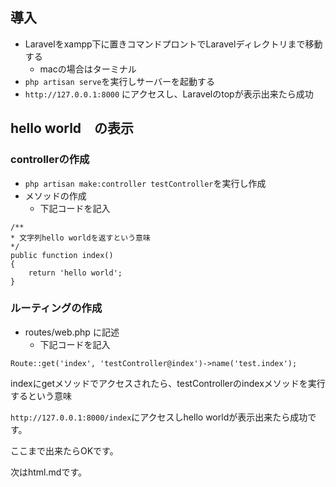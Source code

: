## 導入

- Laravelをxampp下に置きコマンドプロントでLaravelディレクトリまで移動する
    - macの場合はターミナル
- `php artisan serve`を実行しサーバーを起動する
- `http://127.0.0.1:8000` にアクセスし、Laravelのtopが表示出来たら成功

## hello world　の表示

### controllerの作成

- `php artisan make:controller testController`を実行し作成
- メソッドの作成
    - 下記コードを記入

```
/**
* 文字列hello worldを返すという意味
*/
public function index()
{
    return 'hello world';
}
```

### ルーティングの作成
- routes/web.php に記述
    - 下記コードを記入
```
Route::get('index', 'testController@index')->name('test.index');
```
indexにgetメソッドでアクセスされたら、testControllerのindexメソッドを実行するという意味

`http://127.0.0.1:8000/index`にアクセスしhello worldが表示出来たら成功です。

ここまで出来たらOKです。

次はhtml.mdです。
